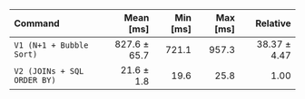 | Command | Mean [ms] | Min [ms] | Max [ms] | Relative |
|:---|---:|---:|---:|---:|
| `V1 (N+1 + Bubble Sort)` | 827.6 ± 65.7 | 721.1 | 957.3 | 38.37 ± 4.47 |
| `V2 (JOINs + SQL ORDER BY)` | 21.6 ± 1.8 | 19.6 | 25.8 | 1.00 |
